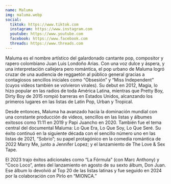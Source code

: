 ```yaml
---
name: Maluma
img: maluma.webp
social:
  tiktok: https://www.tiktok.com
  instagram: https://www.instagram.com
  youtube: https://www.youtube.com
  facebook: https://www.facebook.com
  threads: https://www.threads.com
---
```


Maluma es el nombre artístico del galardonado cantante pop, compositor y rapero colombiano Juan Luis Londoño Arias. Con una voz dulce y áspera, y una interpretación callejera pero romántica, el pop urbano de Maluma logró cruzar de una audiencia de reggaetón al público general gracias a contagiosos sencillos iniciales como “Obsesión” y “Miss Independent” (cuyos videos también se volvieron virales). Su debut en 2012, Magia, lo hizo popular en las radios de toda América Latina, mientras que Pretty Boy, Dirty Boy de 2015 rompió barreras en Estados Unidos, alcanzando los primeros lugares en las listas de Latin Pop, Urban y Tropical.

Desde entonces, Maluma ha avanzado hacia la dominación mundial con una constante producción de videos, sencillos en las listas y álbumes exitosos como 11:11 en 2019 y Papi Juancho en 2020. También fue el tema central del documental Maluma: Lo Que Era, Lo Que Soy, Lo Que Seré. Su éxito continuó en la siguiente década con el sencillo número uno en las listas de 2021, “Sobrio”; su papel protagónico en la comedia romántica de 2022 Marry Me, junto a Jennifer Lopez; y el lanzamiento de The Love & Sex Tape.

El 2023 trajo éxitos adicionales como “La Fórmula” (con Marc Anthony) y “Coco Loco”, antes del lanzamiento en agosto de su sexto álbum, Don Juan. Ese álbum lo devolvió al Top 20 de las listas latinas y fue seguido en 2024 por la colaboración con Pirlo en “MIONCA.”
